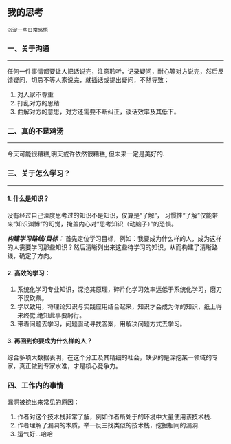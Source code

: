 ## 我的思考

	沉淀一些日常感悟

### 一、关于沟通
---
任何一件事情都要让人把话说完，注意聆听，记录疑问，耐心等对方说完，然后反馈疑问，切忌不等人家说完，就插话或提出疑问，不然导致：
1. 对人家不尊重
2. 打乱对方的思绪
3. 曲解对方的意思，对方还需要不断纠正，谈话效率及其低下。

### 二、真的不是鸡汤
---
今天可能很糟糕,明天或许依然很糟糕, 但未来一定是美好的.


### 三、关于怎么学习？
---

#### 1. 什么是知识？

没有经过自己深度思考过的知识不是知识，仅算是“了解”， 习惯性“了解”仅能带来“知识渊博”的幻觉，掩盖内心对“思考知识（动脑子）”的恐惧。

***构建学习路线/目标：***
首先定位学习目标，例如：我要成为什么样的人，成为这样的人需要学习那些知识？然后清晰列出来这些待学习的知识，从而构建了清晰路线，确定了方向。

#### 2. 高效的学习：

1. 系统化学习专业知识，深挖其原理，碎片化学习效率远低于系统化学习，磨刀不误砍柴。
2. 学以致用，将理论知识与实践应用结合起来，知识才会成为你的知识，纸上得来终觉,绝知此事要躬行。
3. 带着问题去学习，问题驱动寻找答案，用解决问题方式去学习。

#### 3. 再回到你要成为什么样的人？ 

综合多项大数据表明，在这个分工及其精细的社会，缺少的是深挖某一领域的专家，真正做到专家水准，才是核心竞争力。

### 四、工作内的事情

漏洞被挖出来常见的原因：
1. 作者对这个技术栈非常了解，例如作者所处于的环境中大量使用该技术栈.
2. 作者理解了漏洞的本质，举一反三找类似的技术栈，挖掘相同的漏洞.
3. 运气好...哈哈






